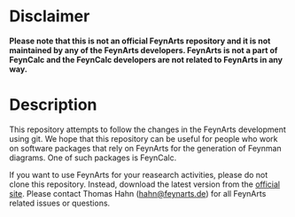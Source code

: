 # Disclaimer

**Please note that this is not an official FeynArts repository and it is not maintained by any of the FeynArts developers. FeynArts is not a part of FeynCalc and the FeynCalc developers are not related to FeynArts in any way.**

# Description

This repository attempts to follow the changes in the FeynArts development using git. We hope that this repository can be useful for people who work
on software packages that rely on FeynArts for the generation of Feynman diagrams. One of such packages is FeynCalc.

If you want to use FeynArts for your reasearch activities, please do not clone this repository. Instead, download the latest version from the [official site](http://www.feynarts.de/). Please contact Thomas Hahn (hahn@feynarts.de) for all FeynArts related issues or questions.

